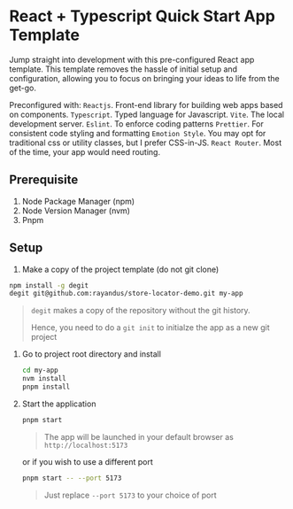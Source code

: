 # React + Typescript Quick Start App Template

Jump straight into development with this pre-configured React app template. 
This template removes the hassle of initial setup and configuration, allowing you to focus on bringing your ideas to life from the get-go.

Preconfigured with:
`Reactjs`. Front-end library for building web apps based on components.
`Typescript`. Typed language for Javascript.
`Vite`. The local development server.
`Eslint`. To enforce coding patterns
`Prettier`. For consistent code styling and formatting
`Emotion Style`. You may opt for traditional css or utility classes, but I prefer CSS-in-JS.
`React Router`. Most of the time, your app would need routing.

## Prerequisite

1. Node Package Manager (npm)
1. Node Version Manager (nvm)
1. Pnpm

## Setup

1. Make a copy of the project template (do not git clone)

  ```bash
  npm install -g degit
  degit git@github.com:rayandus/store-locator-demo.git my-app
  ```

  > `degit` makes a copy of the repository without the git history.
  >
  > Hence, you need to do a `git init` to initialze the app as a new git project

1. Go to project root directory and install

   ```bash
   cd my-app
   nvm install
   pnpm install
   ```

1. Start the application

   ```bash
   pnpm start
   ```

   > The app will be launched in your default browser as `http://localhost:5173`

   or if you wish to use a different port

   ```bash
   pnpm start -- --port 5173
   ```

   > Just replace `--port 5173` to your choice of port

